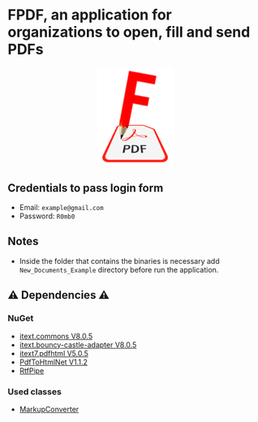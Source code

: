 # FPDF, an application for organizations to open, fill and send PDFs 

<p align="center">
    <img src="https://github.com/R0mb0/FPDF/blob/main/Logo/Logo.png" width="30%" height="30%">
</p>

## Credentials to pass login form

- Email: `example@gmail.com`
- Password: `R0mb0`

## Notes

- Inside the folder that contains the binaries is necessary add `New_Documents_Example` directory before run the application.

## ⚠️ Dependencies ⚠️

### NuGet
- [itext.commons V8.0.5](https://itextpdf.com/)
- [itext.bouncy-castle-adapter V8.0.5](https://itextpdf.com/)
- [itext7.pdfhtml V5.0.5](https://itextpdf.com/products/convert-html-css-to-pdf-pdfhtml)
- [PdfToHtmlNet V1.1.2](https://github.com/kerajel/PdfToHtmlNet)
- [RtfPipe](https://github.com/erdomke/RtfPipe)

### Used classes
- [MarkupConverter](https://github.com/mmanela/MarkupConverter)
